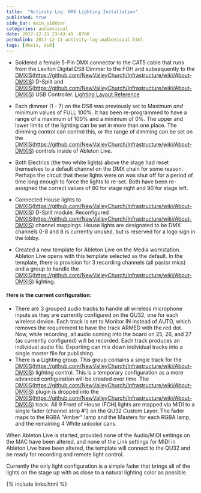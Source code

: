 ```yaml
---
title:  "Activity Log: DMX Lighting Installation"
published: true
side_bar: main_sidebar
categories: audiovisual
date: 2017-12-11 23:43:49 -0700
permalink: 2017-12-11-activity-log-audiovisual.html
tags: [dmxis, ds8]
---
```


- Soldered a female 5-Pin DMX connector to the CAT5 cable that runs from the Leviton Digital DS8 Dimmer to the FOH and subsequently to the [DMXIS](/DMXIS.html)(https://github.com/NewValleyChurch/Infrastructure/wiki/About-DMXIS) D-Split and [DMXIS](/DMXIS.html)(https://github.com/NewValleyChurch/Infrastructure/wiki/About-DMXIS) USB Controller.  [Lighting Layout Reference](https://newvalleychurch.slack.com/files/U75QP3JLU/F8BRWFCU8/lighting_system_layout_overview.pdf)  

- Each dimmer (1 - 7) on the DS8 was previously set to Maximum _and_ minimum values of FULL 100%.  It has been re-programmed to have a range of a maximum of 100% and a minimum of 0%.  The upper and lower limits of the lighting can be set in more than one place.  The dimming control can control this, or the range of dimming can be set on the [DMXIS](/DMXIS.html)(https://github.com/NewValleyChurch/Infrastructure/wiki/About-DMXIS) controls inside of Ableton Live.

- Both Electrics (the two white lights) above the stage had reset themselves to a default channel on the DMX chain for some reason.  Perhaps the circuit that these lights were on was shut off for a period of time long enough to force the lights to re-set. Both have been re-assigned the correct values of 80 for stage right and 90 for stage left.

- Connected House lights to [DMXIS](/DMXIS.html)(https://github.com/NewValleyChurch/Infrastructure/wiki/About-DMXIS) D-Split module.  Reconfigured [DMXIS](/DMXIS.html)(https://github.com/NewValleyChurch/Infrastructure/wiki/About-DMXIS) channel mappings.  House lights are designated to be DMX channels 0-8 and 8 is currently unused, but is reserved for a logo sign in the lobby.

- Created a new template for Ableton Live on the Media workstation.  Ableton Live opens with this template selected as the default.  In the template, there is provision for 3 recording channels (all pastor mics) and a group to handle the [DMXIS](/DMXIS.html)(https://github.com/NewValleyChurch/Infrastructure/wiki/About-DMXIS) lighting.

#### Here is the current configuration:

- There are 3 grouped audio tracks to handle all wireless microphone inputs as they are currently configured on the QU32, one for each wireless device.  Each track is set to Monitor IN instead of AUTO, which removes the requirement to have the track ARMED with the red dot.  Now, while recording, all audio coming into the board on 25, 26, and 27 (as currently configured) will be recorded.  Each track produces an individual audio file.  Exporting can mix down individual tracks into a single master file for publishing.
- There is a Lighting group.  This group contains a single track for the [DMXIS](/DMXIS.html)(https://github.com/NewValleyChurch/Infrastructure/wiki/About-DMXIS) lighting control.  This is a temporary configuration as a more advanced configuration will be created over time.  The [DMXIS](/DMXIS.html)(https://github.com/NewValleyChurch/Infrastructure/wiki/About-DMXIS) plugin is dropped into the [DMXIS](/DMXIS.html)(https://github.com/NewValleyChurch/Infrastructure/wiki/About-DMXIS) track.  All 9 Front of House (FOH) lights are mapped via MIDI to a single fader (channel strip #1) on the QU32 Custom Layer.  The fader maps to the RGBA "Amber" lamp and the Masters for each RGBA lamp, and the remaining 4 White unicolor cans.

When Ableton Live is started, provided none of the Audio/MIDI settings on the MAC have been altered, and none of the Link settings for MIDI in Ableton Live have been altered, the template will connect to the QU32 and be ready for recording and remote light control.

Currently the only light configuration is a simple fader that brings all of the lights on the stage up with as close to a natural lighting color as possible.

{% include links.html %}
